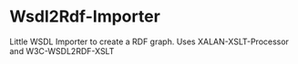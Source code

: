 # Wsdl2Rdf-Importer
Little WSDL Importer to create a RDF graph. Uses XALAN-XSLT-Processor and W3C-WSDL2RDF-XSLT

